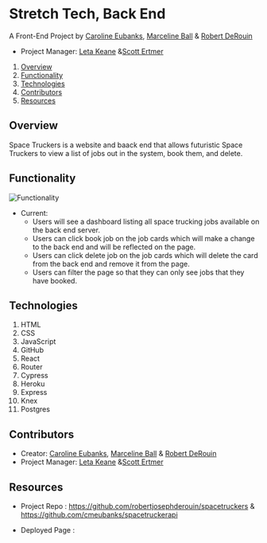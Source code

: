 # Stretch Tech, Back End

A Front-End Project by [Caroline Eubanks](https://github.com/cmeubanks), [Marceline Ball](http://github.com/MarcelineBall) & [Robert DeRouin](https://github.com/robertjosephderouin)

* Project Manager: [Leta Keane](https://github.com/letakeane) &[Scott Ertmer](https://github.com/sertmer)

1. [Overview](#overview)
2. [Functionality](#functionality)
3. [Technologies](#technologies)
4. [Contributors](#contributors)
5. [Resources](#resources)

## Overview

Space Truckers is a website and baack end that allows futuristic Space Truckers to view a list of jobs out in the system, book them, and delete. 

## Functionality
![Functionality]()

* Current:
  - Users will see a dashboard listing all space trucking jobs available on the back end server. 
  - Users can click book job on the job cards which will make a change to the back end and will be reflected on the page.
  - Users can click delete job on the job cards which will delete the card from the back end and remove it from the page.
  - Users can filter the page so that they can only see jobs that they have booked. 

## Technologies

1. HTML
2. CSS
3. JavaScript
4. GitHub
5. React
6. Router
7. Cypress
8. Heroku
9. Express
10. Knex
11. Postgres

## Contributors

* Creator: [Caroline Eubanks](https://github.com/cmeubanks), [Marceline Ball](http://github.com/MarcelineBall) & [Robert DeRouin](https://github.com/robertjosephderouin)
* Project Manager: [Leta Keane](https://github.com/letakeane) &[Scott Ertmer](https://github.com/sertmer)

## Resources

* Project Repo : https://github.com/robertjosephderouin/spacetruckers & https://github.com/cmeubanks/spacetruckerapi

* Deployed Page : 
